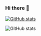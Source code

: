 ### Hi there 👋

<!--
**rivorizaldi/rivorizaldi** is a ✨ _special_ ✨ repository because its `README.md` (this file) appears on your GitHub profile.

Here are some ideas to get you started:

- 🔭 I’m currently working on ...
- 🌱 I’m currently learning ...
- 👯 I’m looking to collaborate on ...
- 🤔 I’m looking for help with ...
- 💬 Ask me about ...
- 📫 How to reach me: ...
- 😄 Pronouns: ...
- ⚡ Fun fact: ...
-->

[![GitHub stats](https://github-readme-stats.vercel.app/api?username=rivorizaldi&theme=algolia&count_private=true)](https://github.com/rivorizaldi/github-readme-stats)

![GitHub stats](https://github-readme-stats.vercel.app/api/top-langs/?username=rivorizaldi&layout=compact&show_icons=true&langs_count=10&theme=algolia)
